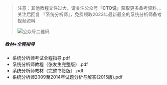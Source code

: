 > 注意：其他教程文件过大，请关注公众号「**CTO说**」获取更多备考资料，。关注后回复  『系统分析师』，免费领取2023年最新最全的系统分析师备考视频资料
>
> ![公众号二维码](https://cdn-static.uoko.com/qrcode.jpg)
>

##### 教材+全程指导
 - 系统分析师考试全程指导.pdf
 - 系统分析师教程（张友生完整版）.pdf
 - 系统分析师教材（完整书签版）.pdf
 - 系统分析师2009至2014年试题分析与解答(2015版).pdf